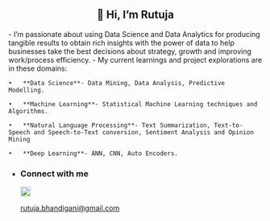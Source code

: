 <h2 align="center"> 👋 Hi, I’m Rutuja </h2>
- I’m passionate about using Data Science and Data Analytics for producing tangible results to obtain rich insights with the power of data to help businesses take the best decisions about strategy, growth and improving work/process efficiency.
- My current learnings and project explorations are in these domains:

    •   **Data Science**- Data Mining, Data Analysis, Predictive Modelling.
    
    •	**Machine Learning**- Statistical Machine Learning techniques and Algorithms.
    
    •	**Natural Language Processing**- Text Summarization, Text-to-Speech and Speech-to-Text conversion, Sentiment Analysis and Opinion Mining
    
    •	**Deep Learning**- ANN, CNN, Auto Encoders.
 
- <h3> Connect with me </h3>
  <a href = 'https://www.linkedin.com/in/rutuja-bhandigani-758796195'> <img width = '20px' align= 'center'        src="https://raw.githubusercontent.com/rahulbanerjee26/githubAboutMeGenerator/main/icons/linked-in-alt.svg"/></a>
  
  rutuja.bhandigani@gmail.com

<!---
rutujab11/rutujab11 is a ✨ special ✨ repository because its `README.md` (this file) appears on your GitHub profile.
You can click the Preview link to take a look at your changes.
--->
